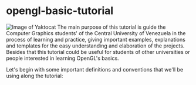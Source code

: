 # opengl-basic-tutorial

![Image of Yaktocat](http://190.169.70.132/wp-content/uploads/2014/06/logo1.jpg)
The main purpose of this tutorial is guide the Computer Graphics students' of the Central University of Venezuela in the process of learning and practice, giving important examples, explanations and templates for the easy understanding and elaboration of the projects. Besides that this tutorial could be useful for students of other universities or people interested in learning OpenGL's basics. 

Let's begin with some important definitions and conventions that we'll be using along the tutorial:
